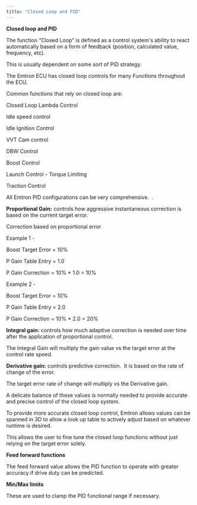 ```yaml
---
title: "Closed Loop and PID"
---
```


**Closed loop and PID**


The function “Closed Loop” is defined as a control system's ability to react automatically based on a form of feedback (position, calculated value, frequency, etc). &nbsp;

This is usually dependent on some sort of PID strategy. &nbsp;


The Emtron ECU has closed loop controls for many Functions throughout the ECU. &nbsp;

Common functions that rely on closed loop are:


Closed Loop Lambda Control&nbsp;

Idle speed control&nbsp;

Idle Ignition Control

VVT Cam control

DBW Control

Boost Control

Launch Control - Torque Limiting

Traction Control&nbsp;


All Emtron PID configurations can be very comprehensive.&nbsp; .


**Proportional Gain:** controls how aggressive instantaneous correction is based on the current target error.&nbsp; &nbsp;

Correction based on proportional error&nbsp;


Example 1 -


Boost Target Error = 10%

P Gain Table Entry = 1.0

P Gain Correction = 10% \* 1.0 = 10%&nbsp;


Example 2 -


Boost Target Error = 10%

P Gain Table Entry = 2.0

P Gain Correction = 10% \* 2.0 = 20%&nbsp;



**Integral gain:** controls how much adaptive correction is needed over time after the application of proportional control. &nbsp;


The Integral Gain will multiply the gain value vs the target error at the control rate speed.&nbsp;


**Derivative gain:** controls predictive correction.&nbsp; It is based on the rate of change of the error.&nbsp; &nbsp;


The target error rate of change will multiply vs the Derivative gain.



A delicate balance of these values is normally needed to provide accurate and precise control of the closed loop system. &nbsp;


To provide more accurate closed loop control, Emtron allows values can be spanned in 3D to allow a look up table to actively adjust based on whatever runtime is desired. &nbsp;

This allows the user to fine tune the closed loop functions without just relying on the target error solely. &nbsp;


**Feed forward functions**


The feed forward value allows the PID function to operate with greater accuracy if drive duty can be predicted.&nbsp;


**Min/Max limits**&nbsp;


These are used to clamp the PID functional range if necessary. &nbsp;

